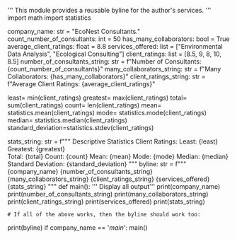 ''' This module provides a reusable byline for the author's services. '''
import math
import statistics

company_name: str = "EcoNest Consultants."
count_number_of_consultants: int = 50
has_many_collaborators: bool = True
average_client_ratings: float = 8.8
services_offered: list = ["Environmental Data Analysis", "Ecological Consulting"]
client_ratings: list = [8.5, 9, 8, 10, 8.5]
number_of_consultants_string: str = f"Number of Consultants: {count_number_of_consultants}"
many_collaborators_string: str = f"Many Collaborators: {has_many_collaborators}"
client_ratings_string: str = f"Average Client Ratings: {average_client_ratings}"

least= min(client_ratings)
greatest= max(client_ratings)
total= sum(client_ratings)
count= len(client_ratings)
mean= statistics.mean(client_ratings)
mode= statistics.mode(client_ratings)
median= statistics.median(client_ratings)
standard_deviation=statistics.stdev(client_ratings)

stats_string: str = f"""
Descriptive Statistics Client Ratings:
    Least: {least}
    Greatest: {greatest}     
    Total: {total}
    Count: {count}
    Mean: {mean}
    Mode: {mode}
    Median: {median}
    Standard Deviation: {standard_deviation}
"""
byline: str = f"""
{company_name}
{number_of_consultants_string}
{many_collaborators_string}
{client_ratings_string}
{services_offered}
{stats_string}
"""
def main():
    ''' Display all output'''
print(company_name)
print(number_of_consultants_string)
print(many_collaborators_string)
print(client_ratings_string)
print(services_offered)
print(stats_string)

    # If all of the above works, then the byline should work too:
print(byline)
if company_name == '_main_':
    main()
    


